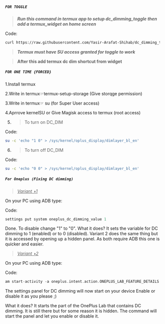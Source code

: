 ##### `FOR TOGGLE`

> ***Run this command in termux app to setup dc_dimming_toggle then add a termux_widget on home screen***

Code:
```bash
curl https://raw.githubusercontent.com/Yasir-Arafat-Shihab/dc_dimming_toggle/main/setup.sh | bash
```

> ***Termux must have SU access granted for toggle to work***

> **After this add termux dc dim shortcut from widget**

##### `FOR ONE TIME {FORCED}`

1.Install termux 

2.Write in termux☞termux-setup-storage
(Give storqge permission)

3.Write in termux☞ su 
(for Super User access)

4.Aprrove kernelSU or Give Magisk access to termux 
(root access) 

5. >To turn on DC_DIM

Code:
```bash
su -c 'echo "1 0" > /sys/kernel/oplus_display/dimlayer_bl_en'
```

6. >To turn off DC_DIM

Code:
```bash
su -c 'echo "0 0" > /sys/kernel/oplus_display/dimlayer_bl_en'
```

##### `For Oneplus (Fixing DC dimming)​`

><ins>*Variant ◑1*</ins>

On your PC using ADB type:

Code:
```adb shell
settings put system oneplus_dc_dimming_value 1
```
Done. To disable change "1" to "0".
What it does? It sets the variable for DC dimming to 1 (enabled) or to 0 (disabled). Variant 2 does the same thing but it is accessed by opening up a hidden panel. As both require ADB this one is quicker and easier.​


><ins>*Variant ◑2*</ins>

On your PC using ADB type:

Code:
```adb shell
am start-activity -a oneplus.intent.action.ONEPLUS_LAB_FEATURE_DETAILS -e oneplus_lab_feature_key oneplus_dc_dimming_value
```

The settings panel for DC dimming will now start on your device
Enable or disable it as you please ;)


What it does? It starts the part of the OnePlus Lab that contains DC dimming. It is still there but for some reason it is hidden. The command will start the panel and let you enable or disable it.
